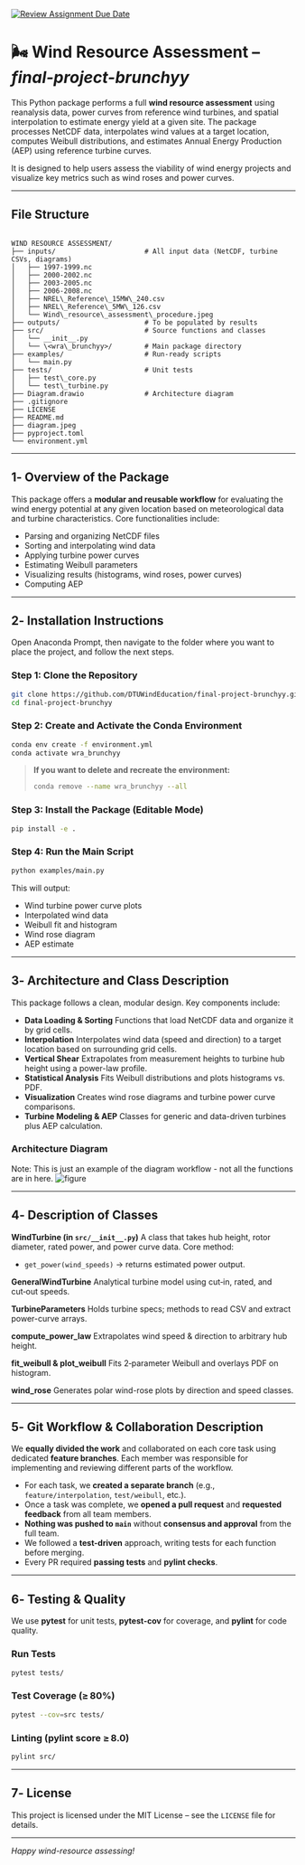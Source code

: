 
[![Review Assignment Due Date](https://classroom.github.com/assets/deadline-readme-button-22041afd0340ce965d47ae6ef1cefeee28c7c493a6346c4f15d667ab976d596c.svg)](https://classroom.github.com/a/zjSXGKeR)

# 🌬️ Wind Resource Assessment – *final-project-brunchyy*

This Python package performs a full **wind resource assessment** using reanalysis data, power curves from reference wind turbines, and spatial interpolation to estimate energy yield at a given site. The package processes NetCDF data, interpolates wind values at a target location, computes Weibull distributions, and estimates Annual Energy Production (AEP) using reference turbine curves.

It is designed to help users assess the viability of wind energy projects and visualize key metrics such as wind roses and power curves.

---

##  File Structure

```

WIND RESOURCE ASSESSMENT/
├── inputs/                      # All input data (NetCDF, turbine CSVs, diagrams)
│   ├── 1997-1999.nc
│   ├── 2000-2002.nc
│   ├── 2003-2005.nc
│   ├── 2006-2008.nc
│   ├── NREL\_Reference\_15MW\_240.csv
│   ├── NREL\_Reference\_5MW\_126.csv
│   └── Wind\_resource\_assessment\_procedure.jpeg
├── outputs/                     # To be populated by results
├── src/                         # Source functions and classes
│   └── __init__.py
│   └── \<wra\_brunchyy>/        # Main package directory
├── examples/                    # Run-ready scripts
│   └── main.py
├── tests/                       # Unit tests
│   ├── test\_core.py
│   └── test\_turbine.py
├── Diagram.drawio               # Architecture diagram
├── .gitignore
├── LICENSE
├── README.md
├── diagram.jpeg
├── pyproject.toml
└── environment.yml

````

---

## 1️- Overview of the Package

This package offers a **modular and reusable workflow** for evaluating the wind energy potential at any given location based on meteorological data and turbine characteristics. Core functionalities include:

- Parsing and organizing NetCDF files  
- Sorting and interpolating wind data  
- Applying turbine power curves  
- Estimating Weibull parameters  
- Visualizing results (histograms, wind roses, power curves)  
- Computing AEP  

---

## 2️- Installation Instructions

Open Anaconda Prompt, then navigate to the folder where you want to place the project, and follow the next steps.

### Step 1: Clone the Repository

```bash
git clone https://github.com/DTUWindEducation/final-project-brunchyy.git
cd final-project-brunchyy
````

### Step 2: Create and Activate the Conda Environment

```bash
conda env create -f environment.yml
conda activate wra_brunchyy
```

> **If you want to delete and recreate the environment:**
>
> ```bash
> conda remove --name wra_brunchyy --all
> ```

### Step 3: Install the Package (Editable Mode)

```bash
pip install -e .
```

### Step 4: Run the Main Script

```bash
python examples/main.py
```

This will output:

* Wind turbine power curve plots
* Interpolated wind data
* Weibull fit and histogram
* Wind rose diagram
* AEP estimate

---

## 3️- Architecture and Class Description

This package follows a clean, modular design. Key components include:

* **Data Loading & Sorting**
  Functions that load NetCDF data and organize it by grid cells.
* **Interpolation**
  Interpolates wind data (speed and direction) to a target location based on surrounding grid cells.
* **Vertical Shear**
  Extrapolates from measurement heights to turbine hub height using a power-law profile.
* **Statistical Analysis**
  Fits Weibull distributions and plots histograms vs. PDF.
* **Visualization**
  Creates wind rose diagrams and turbine power curve comparisons.
* **Turbine Modeling & AEP**
  Classes for generic and data-driven turbines plus AEP calculation.

### Architecture Diagram
Note: This is just an example of the diagram workflow - not all the functions are in here.
![figure](diagram.jpeg)

---

## 4️- Description of Classes

**WindTurbine (in `src/__init__.py`)**
A class that takes hub height, rotor diameter, rated power, and power curve data. Core method:

* `get_power(wind_speeds)` → returns estimated power output.

**GeneralWindTurbine**
Analytical turbine model using cut‑in, rated, and cut‑out speeds.

**TurbineParameters**
Holds turbine specs; methods to read CSV and extract power-curve arrays.

**compute\_power\_law**
Extrapolates wind speed & direction to arbitrary hub height.

**fit\_weibull & plot\_weibull**
Fits 2‑parameter Weibull and overlays PDF on histogram.

**wind\_rose**
Generates polar wind-rose plots by direction and speed classes.

---

## 5️- Git Workflow & Collaboration Description

We **equally divided the work** and collaborated on each core task using dedicated **feature branches**. Each member was responsible for implementing and reviewing different parts of the workflow.

* For each task, we **created a separate branch** (e.g., `feature/interpolation`, `test/weibull`, etc.).
* Once a task was complete, we **opened a pull request** and **requested feedback** from all team members.
* **Nothing was pushed to `main`** without **consensus and approval** from the full team.
* We followed a **test-driven** approach, writing tests for each function before merging.
* Every PR required **passing tests** and **pylint checks**.

---

## 6️- Testing & Quality

We use **pytest** for unit tests, **pytest-cov** for coverage, and **pylint** for code quality.

### Run Tests

```bash
pytest tests/
```

### Test Coverage (≥ 80%)

```bash
pytest --cov=src tests/
```

### Linting (pylint score ≥ 8.0)

```bash
pylint src/
```

---

## 7️- License

This project is licensed under the MIT License – see the `LICENSE` file for details.

---

*Happy wind-resource assessing!*
